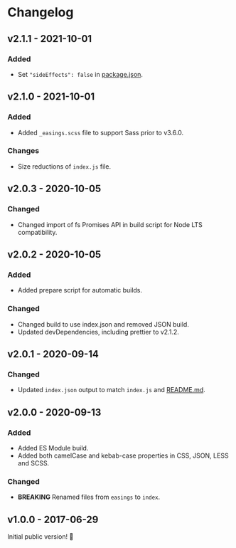 # Changelog

## v2.1.1 - 2021-10-01

### Added

- Set `"sideEffects": false` in [package.json](./package.json).

## v2.1.0 - 2021-10-01

### Added

- Added `_easings.scss` file to support Sass prior to v3.6.0.

### Changes

- Size reductions of `index.js` file.

## v2.0.3 - 2020-10-05

### Changed

- Changed import of fs Promises API in build script for Node LTS compatibility.

## v2.0.2 - 2020-10-05

### Added

- Added prepare script for automatic builds.

### Changed

- Changed build to use index.json and removed JSON build.
- Updated devDependencies, including prettier to v2.1.2.

## v2.0.1 - 2020-09-14

### Changed

- Updated `index.json` output to match `index.js` and [README.md](./README.md).

## v2.0.0 - 2020-09-13

### Added

- Added ES Module build.
- Added both camelCase and kebab-case properties in CSS, JSON, LESS and SCSS.

### Changed

- **BREAKING** Renamed files from `easings` to `index`.

## v1.0.0 - 2017-06-29

Initial public version! :tada:
